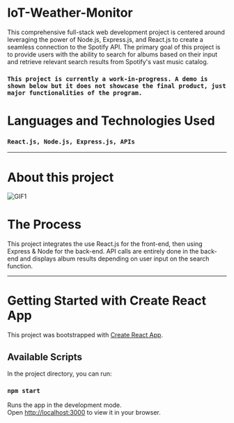 


# IoT-Weather-Monitor
This comprehensive full-stack web development project is centered around leveraging the power of Node.js, Express.js, and React.js to create a seamless connection to the Spotify API. The primary goal of this project is to provide users with the ability to search for albums based on their input and retrieve relevant search results from Spotify's vast music catalog.

### `This project is currently a work-in-progress. A demo is shown below but it does not showcase the final product, just major functionalities of the program.`
# Languages and Technologies Used

### `React.js, Node.js, Express.js, APIs`

----

# About this project
![GIF1](https://www.upload.ee/image/15298418/spotify-gif.gif)

# The Process
This project integrates the use React.js for the front-end, then using Express & Node for the back-end. API calls are entirely done in the back-end and displays album results depending on user input on the search function.

---


# Getting Started with Create React App

This project was bootstrapped with [Create React App](https://github.com/facebook/create-react-app).

## Available Scripts

In the project directory, you can run:

### `npm start`

Runs the app in the development mode.\
Open [http://localhost:3000](http://localhost:3000) to view it in your browser.

